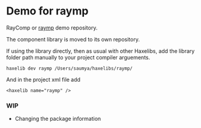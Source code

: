 Demo for raymp
==========================
RayComp or [raymp][1] demo repository.          

The component library is moved to its own repository.

If using the library directly, then as usual with other Haxelibs, add the library folder path manually to your project compiler arguements.
```
haxelib dev raymp /Users/saumya/haxelibs/raymp/
```
And in the project xml file add
```
<haxelib name="raymp" />
```

### WIP

 - Changing the package information










[1]: https://github.com/saumya/raymp
